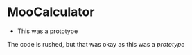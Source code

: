 # MooCalculator
- This was a prototype

The code is rushed, but that was okay as this was a *prototype*
